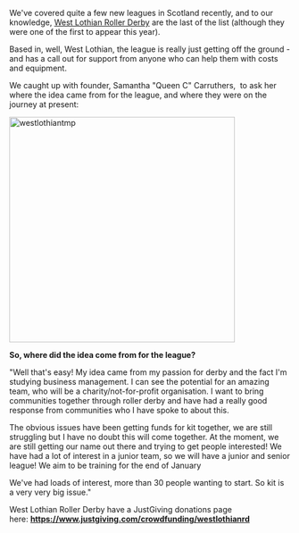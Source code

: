 <html><body><p>We've covered quite a few new leagues in Scotland recently, and to our knowledge, <a href="https://www.facebook.com/westlothianrollerderby/">West Lothian Roller Derby</a> are the last of the list (although they were one of the first to appear this year).

Based in, well, West Lothian, the league is really just getting off the ground - and has a call out for support from anyone who can help them with costs and equipment.

We caught up with founder, Samantha "Queen C" Carruthers,  to ask her where the idea came from for the league, and where they were on the journey at present:

<img class=" size-full wp-image-12808 aligncenter" src="/2016/12/westlothiantmp.jpg" alt="westlothiantmp" width="404" height="404">

<strong>So, where did the idea come from for the league?</strong>

"Well that's easy! My idea came from my passion for derby and the fact I'm studying business management. I can see the potential for an amazing team, who will be a charity/not-for-profit organisation. I want to bring communities together through roller derby and have had a really good response from communities who I have spoke to about this.

The obvious issues have been getting funds for kit together, we are still struggling but I have no doubt this will come together. At the moment, we are still getting our name out there and trying to get people interested! We have had a lot of interest in a junior team, so we will have a junior and senior league! We aim to be training for the end of January

We've had loads of interest, more than 30 people wanting to start. So kit is a very very big issue."

West Lothian Roller Derby have a JustGiving donations page here: <strong><a href="https://www.justgiving.com/crowdfunding/westlothianrd">https://www.justgiving.com/crowdfunding/westlothianrd</a></strong></p></body></html>
